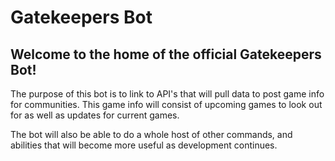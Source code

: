 # Gatekeepers Bot

## Welcome to the home of the official Gatekeepers Bot!

The purpose of this bot is to link to API's that will pull data to post game info for communities. This game info will consist of upcoming games to look out for as well as updates for current games. 

The bot will also be able to do a whole host of other commands, and abilities that will become more useful as development continues. 

